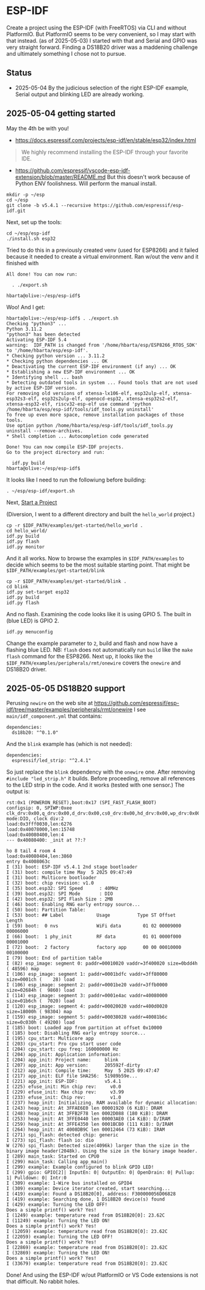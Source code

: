 # ESP-IDF 

Create a project using the ESP-IDF (with FreeRTOS) via CLI and without PlatformIO. But PlatformIO seems to be very convenient, so I may start with that instead. (as of 2025-05-03) I started with that and Serial and GPIO was very straight forward. Finding a DS18B20 driver was a maddening challenge and ultimately something I chose not to pursue.

## Status

* 2025-05-04 By the judicious selection of the right ESP-IDF example, Serial output and blinking LED are already working.

## 2025-05-04 getting started

May the 4th be with you!

* <https://docs.espressif.com/projects/esp-idf/en/stable/esp32/index.html>

> We highly recommend installing the ESP-IDF through your favorite IDE.

* <https://github.com/espressif/vscode-esp-idf-extension/blob/master/README.md> But this doesn't work because of Python ENV foolishness. Will perform the manual install.

```text
mkdir -p ~/esp
cd ~/esp
git clone -b v5.4.1 --recursive https://github.com/espressif/esp-idf.git
```

Next, set up the tools:

```text
cd ~/esp/esp-idf
./install.sh esp32
```

Tried to do this in a previously created venv (used for ESP8266) and it failed because it needed to create a virtual environment. Ran w/out the venv and it finished with 

```text
All done! You can now run:

  . ./export.sh

hbarta@olive:~/esp/esp-idf$ 
```

Woo! And I get:

```text
hbarta@olive:~/esp/esp-idf$ . ./export.sh
Checking "python3" ...
Python 3.11.2
"python3" has been detected
Activating ESP-IDF 5.4
warning:  IDF_PATH is changed from '/home/hbarta/esp/ESP8266_RTOS_SDK' to '/home/hbarta/esp/esp-idf'.
* Checking python version ... 3.11.2
* Checking python dependencies ... OK
* Deactivating the current ESP-IDF environment (if any) ... OK
* Establishing a new ESP-IDF environment ... OK
* Identifying shell ... bash
* Detecting outdated tools in system ... Found tools that are not used by active ESP-IDF version.
For removing old versions of xtensa-lx106-elf, esp32ulp-elf, xtensa-esp32s3-elf, esp32s2ulp-elf, openocd-esp32, xtensa-esp32s2-elf, xtensa-esp32-elf, riscv32-esp-elf use command 'python /home/hbarta/esp/esp-idf/tools/idf_tools.py uninstall'
To free up even more space, remove installation packages of those tools.
Use option python /home/hbarta/esp/esp-idf/tools/idf_tools.py uninstall --remove-archives.
* Shell completion ... Autocompletion code generated

Done! You can now compile ESP-IDF projects.
Go to the project directory and run:

  idf.py build
hbarta@olive:~/esp/esp-idf$ 
```

It looks like I need to run the followiung before building:

```text
. ~/esp/esp-idf/export.sh
```

Next, [Start a Project](https://docs.espressif.com/projects/esp-idf/en/stable/esp32/get-started/linux-macos-setup.html#start-a-project)

(Diversion, I went to a different directory and built the `hello_world` project.)

```text
cp -r $IDF_PATH/examples/get-started/hello_world .
cd hello_world/
idf.py build
idf.py flash
idf.py monitor
```

And it all works. Now to browse the examples in `$IDF_PATH/examples` to decide which seems to be the most suitable starting point. That might be `$IDF_PATH/examples/get-started/blink`

```text
cp -r $IDF_PATH/examples/get-started/blink .
cd blink
idf.py set-target esp32
idf.py build
idf.py flash
```

And no flash. Examining the code looks like it is using GPIO 5. The built in (blue LED) is GPIO 2.

```text
idf.py menuconfig
```

Change the example parameter to `2`, build and flash and now have a flashing blue LED. NB: `flash` does not automatically run `build` like the `make flash` command for the ESP8266. Next up, it looks like the `$IDF_PATH/examples/peripherals/rmt/onewire` covers the `onewire` and DS18B20 driver.

## 2025-05-05 DS18B20 support

Perusing `newire` on the web site at <https://github.com/espressif/esp-idf/tree/master/examples/peripherals/rmt/onewire> I see `main/idf_component.yml` that contains:

```text
dependencies:
  ds18b20: "^0.1.0"
```

And the `blink` example has (which is not needed):

```text
dependencies:
  espressif/led_strip: "^2.4.1"
```

So just replace the `blink` dependency with the `onewire` one. After removing `#include "led_strip.h"` it builds. Before proceeding, remove all references to the LED strip in the code. And it works (tested with one sensor.) The output is:

```text
rst:0x1 (POWERON_RESET),boot:0x17 (SPI_FAST_FLASH_BOOT)
configsip: 0, SPIWP:0xee
clk_drv:0x00,q_drv:0x00,d_drv:0x00,cs0_drv:0x00,hd_drv:0x00,wp_drv:0x00
mode:DIO, clock div:2
load:0x3fff0030,len:6276
load:0x40078000,len:15748
load:0x40080400,len:4
--- 0x40080400: _init at ??:?

ho 8 tail 4 room 4
load:0x40080404,len:3860
entry 0x4008063c
I (31) boot: ESP-IDF v5.4.1 2nd stage bootloader
I (31) boot: compile time May  5 2025 09:47:49
I (31) boot: Multicore bootloader
I (32) boot: chip revision: v1.0
I (35) boot.esp32: SPI Speed      : 40MHz
I (39) boot.esp32: SPI Mode       : DIO
I (42) boot.esp32: SPI Flash Size : 2MB
I (46) boot: Enabling RNG early entropy source...
I (50) boot: Partition Table:
I (53) boot: ## Label            Usage          Type ST Offset   Length
I (59) boot:  0 nvs              WiFi data        01 02 00009000 00006000
I (66) boot:  1 phy_init         RF data          01 01 0000f000 00001000
I (72) boot:  2 factory          factory app      00 00 00010000 00100000
I (79) boot: End of partition table
I (82) esp_image: segment 0: paddr=00010020 vaddr=3f400020 size=0bdd4h ( 48596) map
I (106) esp_image: segment 1: paddr=0001bdfc vaddr=3ff80000 size=0001ch (    28) load
I (106) esp_image: segment 2: paddr=0001be20 vaddr=3ffb0000 size=02684h (  9860) load
I (114) esp_image: segment 3: paddr=0001e4ac vaddr=40080000 size=01b6ch (  7020) load
I (120) esp_image: segment 4: paddr=00020020 vaddr=400d0020 size=18000h ( 98304) map
I (159) esp_image: segment 5: paddr=00038028 vaddr=40081b6c size=0c030h ( 49200) load
I (185) boot: Loaded app from partition at offset 0x10000
I (185) boot: Disabling RNG early entropy source...
I (195) cpu_start: Multicore app
I (203) cpu_start: Pro cpu start user code
I (204) cpu_start: cpu freq: 160000000 Hz
I (204) app_init: Application information:
I (204) app_init: Project name:     blink
I (207) app_init: App version:      205592f-dirty
I (212) app_init: Compile time:     May  5 2025 09:47:47
I (217) app_init: ELF file SHA256:  51989b59e...
I (221) app_init: ESP-IDF:          v5.4.1
I (225) efuse_init: Min chip rev:     v0.0
I (229) efuse_init: Max chip rev:     v3.99 
I (233) efuse_init: Chip rev:         v1.0
I (237) heap_init: Initializing. RAM available for dynamic allocation:
I (243) heap_init: At 3FFAE6E0 len 00001920 (6 KiB): DRAM
I (248) heap_init: At 3FFB2F78 len 0002D088 (180 KiB): DRAM
I (253) heap_init: At 3FFE0440 len 00003AE0 (14 KiB): D/IRAM
I (259) heap_init: At 3FFE4350 len 0001BCB0 (111 KiB): D/IRAM
I (264) heap_init: At 4008DB9C len 00012464 (73 KiB): IRAM
I (271) spi_flash: detected chip: generic
I (273) spi_flash: flash io: dio
W (276) spi_flash: Detected size(4096k) larger than the size in the binary image header(2048k). Using the size in the binary image header.
I (289) main_task: Started on CPU0
I (299) main_task: Calling app_main()
I (299) example: Example configured to blink GPIO LED!
I (299) gpio: GPIO[2]| InputEn: 0| OutputEn: 0| OpenDrain: 0| Pullup: 1| Pulldown: 0| Intr:0 
I (309) example: 1-Wire bus installed on GPIO4
I (309) example: Device iterator created, start searching...
I (419) example: Found a DS18B20[0], address: F300000056D06828
I (419) example: Searching done, 1 DS18B20 device(s) found
I (429) example: Turning the LED OFF!
Does a simple printf() work? Yes!
I (1249) example: temperature read from DS18B20[0]: 23.62C
I (11249) example: Turning the LED ON!
Does a simple printf() work? Yes!
I (12059) example: temperature read from DS18B20[0]: 23.62C
I (22059) example: Turning the LED OFF!
Does a simple printf() work? Yes!
I (22869) example: temperature read from DS18B20[0]: 23.62C
I (32869) example: Turning the LED ON!
Does a simple printf() work? Yes!
I (33679) example: temperature read from DS18B20[0]: 23.62C
```

Done! And using the ESP-IDF w/out PlatformIO or VS Code extensions is not that difficult. No rabbit holes.

